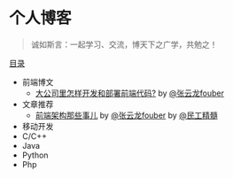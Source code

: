 # 个人博客

> 诚如斯言：一起学习、交流，博天下之广学，共勉之！

[目录](https://github.com/fontEndEasy/fontendeasy.github.io/issues)

* 前端博文
	* [大公司里怎样开发和部署前端代码?](https://github.com/fontEndEasy/fontendeasy.github.io/issues/1) by [@张云龙fouber](https://github.com/fouber/blog/issues/6)
* 文章推荐
	* [前端架构那些事儿](http://blog.xufei.gitpress.org/~posts/2014-05-20-%E5%89%8D%E7%AB%AF%E6%9E%B6%E6%9E%84%E9%82%A3%E4%BA%9B%E4%BA%8B%E5%84%BF.md) by [@张云龙fouber](http://blog.xufei.gitpress.org/~posts/2014-05-20-%E5%89%8D%E7%AB%AF%E6%9E%B6%E6%9E%84%E9%82%A3%E4%BA%9B%E4%BA%8B%E5%84%BF.md) by [@民工精髓](http://weibo.com/sharpmaster)
* 移动开发
* C/C++
* Java
* Python
* Php

	